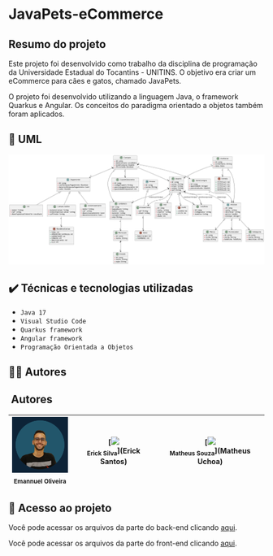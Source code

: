 # JavaPets-eCommerce

## Resumo do projeto
Este projeto foi desenvolvido como trabalho da disciplina de programação da Universidade Estadual do Tocantins - UNITINS. O objetivo era criar um eCommerce para cães e gatos, chamado JavaPets.

O projeto foi desenvolvido utilizando a linguagem Java, o framework Quarkus e Angular. Os conceitos do paradigma orientado a objetos também foram aplicados.

## 📝 UML

![UML do JavaCoffee](https://github.com/emannuelop/JavaPets-eCommerce/blob/main/images/uml.png)

## ✔️ Técnicas e tecnologias utilizadas

- ``Java 17``
- ``Visual Studio Code``
- ``Quarkus framework``
- ``Angular framework``
- ``Programação Orientada a Objetos``

## 👨‍💻 Autores

## ‍ Autores

|<img src="https://github.com/emannuelop/JavaPets-eCommerce/blob/main/images/emannuel.png" width=115><br><sub>Emannuel Oliveira</sub> | [<img src="https://github.com/emannuelop/JavaPets-eCommerce/blob/main/images/erick.png" width=115><br><sub>Erick Silva</sub>](Erick Santos) | [<img src="https://github.com/emannuelop/JavaPets-eCommerce/blob/main/images/matheus.jpg" width=115><br><sub>Matheus Souza</sub>](Matheus Uchoa)|
| :---: | :---: | :---: |

## 📁 Acesso ao projeto
Você pode acessar os arquivos da parte do back-end clicando [aqui](https://github.com/emannuelop/JavaPets-eCommerce/tree/main/back-end).

Você pode acessar os arquivos da parte do front-end clicando [aqui](https://github.com/emannuelop/JavaPets-eCommerce/tree/main/front-end).

